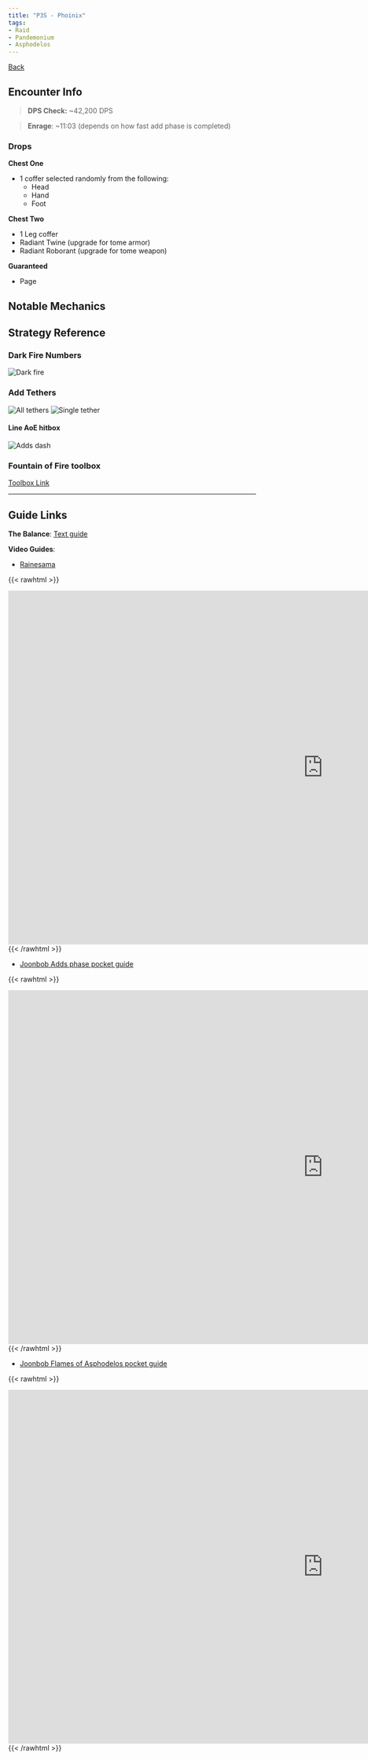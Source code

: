 ```yaml
---
title: "P3S - Phoinix"
tags:
- Raid
- Pandemonium
- Asphodelos
---
```

[Back](notes/Asphodelos.md)

## Encounter Info

>**DPS Check:** ~42,200 DPS

>**Enrage**: ~11:03 (depends on how fast add phase is completed)

### Drops
**Chest One**
- 1 coffer selected randomly from the following:
	- Head
	- Hand
	- Foot

**Chest Two**
- 1 Leg coffer
- Radiant Twine (upgrade for tome armor)
- Radiant Roborant (upgrade for tome weapon)

**Guaranteed**
- Page

## Notable Mechanics


## Strategy Reference

### Dark Fire Numbers
![Dark fire](/notes/images/Pasted%20image%2020220318211834.png)

### Add Tethers
![All tethers](notes/images/Pasted%20image%2020220318211605.png)
![Single tether](notes/images/Pasted%20image%2020220318211746.png)

#### Line AoE hitbox

![Adds dash](notes/images/adds-dash.jpg)

### Fountain of Fire toolbox
[Toolbox Link](https://ff14.toolboxgaming.space/?id=964448726941461&preview=1#1)

---

## Guide Links
**The Balance**: [Text guide](https://www.thebalanceffxiv.com/encounters/savage/pandaemonium/p3s/)

**Video Guides**:
- [Rainesama](https://www.youtube.com/watch?v=aE9QuyRT5wY)

{{< rawhtml >}}
<iframe width="1280" height="720" src="https://www.youtube.com/embed/aE9QuyRT5wY" title="YouTube video player" frameborder="0" allow="accelerometer; autoplay; clipboard-write; encrypted-media; gyroscope; picture-in-picture" allowfullscreen></iframe>
{{< /rawhtml >}}

- [Joonbob Adds phase pocket guide](https://www.youtube.com/watch?v=DGWKBtK7lR4)

{{< rawhtml >}}
<iframe width="1280" height="720" src="https://www.youtube.com/embed/DGWKBtK7lR4" title="YouTube video player" frameborder="0" allow="accelerometer; autoplay; clipboard-write; encrypted-media; gyroscope; picture-in-picture" allowfullscreen></iframe>
{{< /rawhtml >}}

- [Joonbob Flames of Asphodelos pocket guide](https://www.youtube.com/watch?v=VebIW87iAQY)

{{< rawhtml >}}
<iframe width="1280" height="720" src="https://www.youtube.com/embed/VebIW87iAQY" title="YouTube video player" frameborder="0" allow="accelerometer; autoplay; clipboard-write; encrypted-media; gyroscope; picture-in-picture" allowfullscreen></iframe>
{{< /rawhtml >}}

